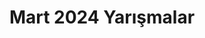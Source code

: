 ---
layout: monthly
title: "Mart 2024 Yarışmalar"
key: "mart 2024"
description: "Mart 2024 son başvuru tarihli tüm edebiyat yarışmaları, senaryo yarışmaları, resim yarışmaları, öykü yarışmalarına buradan ulaşabilirsiniz."
permalink: "mart-2024-yarismalar/"
---